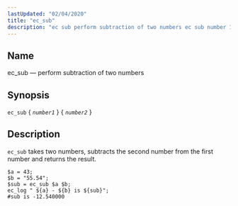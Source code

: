 ```yaml
---
lastUpdated: "02/04/2020"
title: "ec_sub"
description: "ec sub perform subtraction of two numbers ec sub number 1 number 2 ec sub takes two numbers subtracts the second number from the first number and returns the result Example 16 96 ec sub example..."
---
```


<a name="sieve.ref.ec_sub"></a> 
## Name

ec_sub — perform subtraction of two numbers

## Synopsis

`ec_sub` { *`number1`* } { *`number2`* }

<a name="idp30593664"></a> 
## Description

`ec_sub` takes two numbers, subtracts the second number from the first number and returns the result.

<a name="example.ec_sub"></a> 


```
$a = 43;
$b = "55.54";
$sub = ec_sub $a $b;
ec_log " ${a} - ${b} is ${sub}";
#sub is -12.540000
```